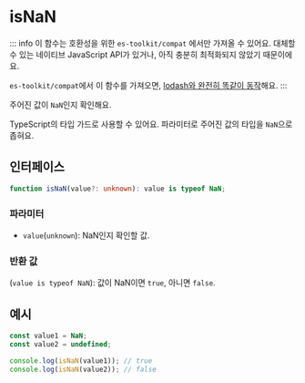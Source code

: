 # isNaN

::: info
이 함수는 호환성을 위한 `es-toolkit/compat` 에서만 가져올 수 있어요. 대체할 수 있는 네이티브 JavaScript API가 있거나, 아직 충분히 최적화되지 않았기 때문이에요.

`es-toolkit/compat`에서 이 함수를 가져오면, [lodash와 완전히 똑같이 동작](../../../compatibility.md)해요.
:::

주어진 값이 `NaN`인지 확인해요.

TypeScript의 타입 가드로 사용할 수 있어요. 파라미터로 주어진 값의 타입을 `NaN`으로 좁혀요.

## 인터페이스

```typescript
function isNaN(value?: unknown): value is typeof NaN;
```

### 파라미터

- `value`(`unknown`): NaN인지 확인할 값.

### 반환 값

(`value is typeof NaN`): 값이 NaN이면 `true`, 아니면 `false`.

## 예시

```typescript
const value1 = NaN;
const value2 = undefined;

console.log(isNaN(value1)); // true
console.log(isNaN(value2)); // false
```
